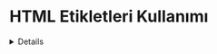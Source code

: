 <h1> HTML Etikletleri Kullanımı</h1>
<details>
<h2>240925</h2>
<p><li>UYGULAMA1: HTML İle Başlık Oluşturma</li></p>
<p><li>UYGULAMA2: Paragraf Etiketi Kullanımı</li></p>
<p><li>UYGULAMA3: Biçimlendirme Etiketleri Kullanımı</li></p>
<p><li>UYGULAMA4: Sıralı Sırasız Liste Kullanımı</li></p>



<h2>241002</h2>
<p><li>LIST1: İç İçe Liste Öğrenme</li></p>
<p><li>LIST2: İç İçe Liste Yapma</li></p>
<p><li>TABLE: Tablo Satırı ve Hücre Öğrenme</li></p>
<p><li>TABLE2: Tablo İçinde Colspan Rowspan ve Caption Öğrenme</li></p>
<p><li>TABLE3: Tablo 2 ile Aynı</li></p>

<h2>241009</h2>
<p><li>JPEG1: Tablo İçinde Resim Ekleme (Meyveli)</li></p>
<p><li>JPEG2: Tablo İçinde Resim Ekleme (İstanbul Resimli)</li></p>
<p><li>JPEG3: Tablo İçinde Resim Ekleme (Öğrenci Kimlik Kartı)</li></p>

<h2>202016</h2>
<p><li>QUIZ COZUM: İkinci Quiz Çözüm</li></p>
<p><li>TABLE: Resimli Tablo</li></p>
<p><li>PICSUM: Picsum Uygulamasından Rastegele Resim Ekleme</li></p>
<p><li>VIDEO: Video Ekleme</li></p>
<p><li>VIDEOLU TABLO: Videolu Tablo Ekleme</li></p>

<h2>241023</h2>
<p><li>UYGULAMA1: Web Sayfalarına Etkileşim Verme</li></p>

</details>







